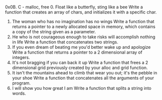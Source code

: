 0x0B. C - malloc, free
0. Float like a butterfly, sting like a bee
Write a function that creates an array of chars, and initializes it with a specific char.
1. The woman who has no imagination has no wings
Write a function that returns a pointer to a newly allocated space in memory, which contains a copy of the string given as a parameter.
2. He who is not courageous enough to take risks will accomplish nothing in life
Write a function that concatenates two strings.
3. If you even dream of beating me you'd better wake up and apologize
Write a function that returns a pointer to a 2 dimensional array of integers.
4. It's not bragging if you can back it up
Write a function that frees a 2 dimensional grid previously created by your alloc and grid function.
5. It isn't the mountains ahead to climb that wear you out; it's the pebble in your shoe
Write a function that concatenates all the arguments of your program.
6. I will show you how great I am
Write a function that splits a string into words.
